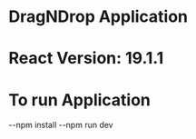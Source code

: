 # DragNDrop Application
# React Version: 19.1.1
# To run Application
  --npm install
  --npm run dev
